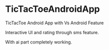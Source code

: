 # TicTacToeAndroidApp
TicTacToe Android App with Vs Android Feature

Interactive UI and rating through sms feature.

With ai part completely working.
